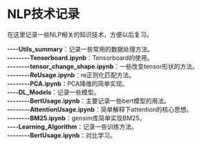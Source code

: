 # NLP技术记录
在这里记录一些NLP相关的知识技术，方便以后复习。

**----Utils_summary**：记录一些常用的数据处理方法。  
**--------Tensorboard.ipynb**：Tensorboard的使用。   
**--------tensor_change_shape.ipynb**：一些改变tensor形状的方法。  
**--------ReUsage.ipynb**：re正则化匹配方法。  
**--------PCA.ipynb**：PCA降维的简单实现。  
**----DL_Models**：记录一些模型。  
**--------BertUsage.ipynb**：主要记录一些bert模型的用法。  
**--------AttentionUsage.ipynb**：简单解释下attention的核心思想。  
**--------BM25.ipynb**：gensim库简单实现BM25。  
**----Learning_Algorithm**：记录一些训练方法。  
**--------BertUsage.ipynb**：对比学习。